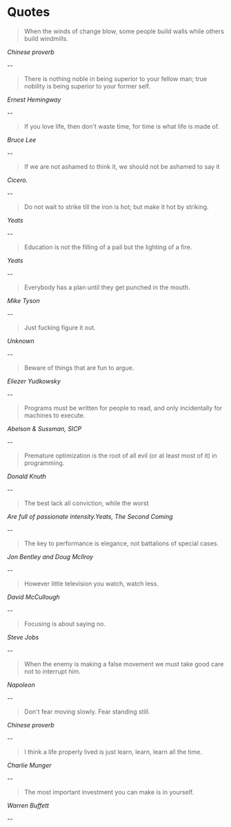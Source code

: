 # Quotes

> When the winds of change blow, some people build walls while others build windmills.  

_Chinese proverb_

--

> There is nothing noble in being superior to your fellow man; true nobility is being superior to your former self.  

_Ernest Hemingway_

--

> If you love life, then don't waste time, for time is what life is made of.  

_Bruce Lee_

--

> If we are not ashamed to think it, we should not be ashamed to say it  

_Cicero._

--

> Do not wait to strike till the iron is hot; but make it hot by striking.  

_Yeats_

--

> Education is not the filling of a pail but the lighting of a fire.  

_Yeats_

--
> Everybody has a plan until they get punched in the mouth.  

_Mike Tyson_

--

> Just fucking figure it out.  

_Unknown_

--

> Beware of things that are fun to argue.  

_Eliezer Yudkowsky_

--

> Programs must be written for people to read, and only incidentally for machines to execute.  

_Abelson & Sussman, SICP_

--

> Premature optimization is the root of all evil (or at least most of it) in programming.  

_Donald Knuth_

--

> The best lack all conviction, while the worst  

_Are full of passionate intensity.Yeats, The Second Coming_

--

> The key to performance is elegance, not battalions of special cases.  

_Jon Bentley and Doug McIlroy_

--

> However little television you watch, watch less.  

_David McCullough_

--

> Focusing is about saying no.  

_Steve Jobs_

--

> When the enemy is making a false movement we must take good care not to interrupt him.  

_Napoleon_

--

> Don't fear moving slowly. Fear standing still.  

_Chinese proverb_

--

> I think a life properly lived is just learn, learn, learn all the time.  

_Charlie Munger_

--

> The most important investment you can make is in yourself.  

_Warren Buffett_

--

